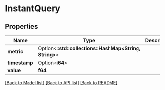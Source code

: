 # InstantQuery

## Properties

Name | Type | Description | Notes
------------ | ------------- | ------------- | -------------
**metric** | Option<**::std::collections::HashMap<String, String>**> |  | [optional]
**timestamp** | Option<**i64**> |  | [optional]
**value** | **f64** |  | 

[[Back to Model list]](../README.md#documentation-for-models) [[Back to API list]](../README.md#documentation-for-api-endpoints) [[Back to README]](../README.md)


